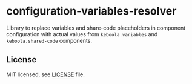 # configuration-variables-resolver
Library to replace variables and share-code placeholders in component configuration with actual 
values from `keboola.variables` and `keboola.shared-code` components.

## License

MIT licensed, see [LICENSE](./LICENSE) file.

